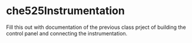 # che525Instrumentation

Fill this out with documentation of the previous class prject of building the control panel and connecting the instrumentation.
